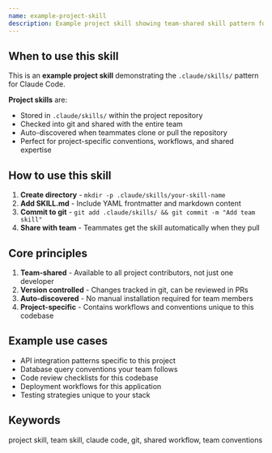 ```yaml
---
name: example-project-skill
description: Example project skill showing team-shared skill pattern for Claude Code. Claude should use this as a reference when creating project skills that will be checked into git and shared with the team.
---
```


## When to use this skill

This is an **example project skill** demonstrating the `.claude/skills/` pattern for Claude Code.

**Project skills** are:
- Stored in `.claude/skills/` within the project repository
- Checked into git and shared with the entire team
- Auto-discovered when teammates clone or pull the repository
- Perfect for project-specific conventions, workflows, and shared expertise

## How to use this skill

1. **Create directory** - `mkdir -p .claude/skills/your-skill-name`
2. **Add SKILL.md** - Include YAML frontmatter and markdown content
3. **Commit to git** - `git add .claude/skills/ && git commit -m "Add team skill"`
4. **Share with team** - Teammates get the skill automatically when they pull

## Core principles

1. **Team-shared** - Available to all project contributors, not just one developer
2. **Version controlled** - Changes tracked in git, can be reviewed in PRs
3. **Auto-discovered** - No manual installation required for team members
4. **Project-specific** - Contains workflows and conventions unique to this codebase

## Example use cases

- API integration patterns specific to this project
- Database query conventions your team follows
- Code review checklists for this codebase
- Deployment workflows for this application
- Testing strategies unique to your stack

## Keywords

project skill, team skill, claude code, git, shared workflow, team conventions
